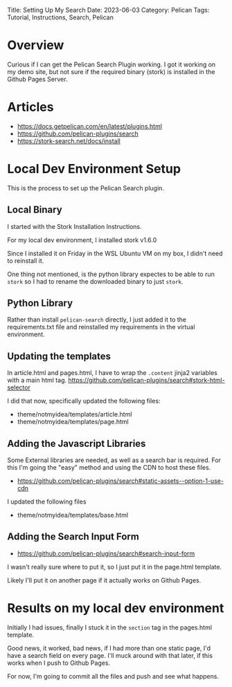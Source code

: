 Title: Setting Up My Search
Date: 2023-06-03
Category: Pelican
Tags: Tutorial, Instructions, Search, Pelican

# Overview
Curious if I can get the Pelican Search Plugin working.  I got it working on my demo site, but not sure if the required binary (stork) is installed in the Github Pages Server.

# Articles
- https://docs.getpelican.com/en/latest/plugins.html
- https://github.com/pelican-plugins/search
- https://stork-search.net/docs/install

# Local Dev Environment Setup
This is the process to set up the Pelican Search plugin.

## Local Binary
I started with the Stork Installation Instructions.

For my local dev environment, I installed stork v1.6.0

Since I installed it on Friday in the WSL Ubuntu VM on my box, I didn't need to reinstall it.

One thing not mentioned, is the python library expectes to be able to run `stork` so I had to rename the downloaded binary to just `stork`.

## Python Library
Rather than install `pelican-search` directly, I just added it to the requirements.txt file and reinstalled my requirements in the virtual environment.

## Updating the templates
In article.html and pages.html, I have to wrap the `.content` jinja2 variables with a main html tag.
https://github.com/pelican-plugins/search#stork-html-selector

I did that now, specifically updated the following files:
- theme/notmyidea/templates/article.html
- theme/notmyidea/templates/page.html

## Adding the Javascript Libraries
Some External libraries are needed, as well as a search bar is required.  For this I'm going the "easy" method and using the CDN to host these files.

- https://github.com/pelican-plugins/search#static-assets--option-1-use-cdn

I updated the following files
- theme/notmyidea/templates/base.html

## Adding the Search Input Form
- https://github.com/pelican-plugins/search#search-input-form

I wasn't really sure where to put it, so I just put it in the page.html template.

Likely I'll put it on another page if it actually works on Github Pages.

# Results on my local dev environment
Initially I had issues, finally I stuck it in the `section` tag in the pages.html template.

Good news, it worked, bad news, if I had more than one static page, I'd have a search field on every page.  I'll muck around with that later, if this works when I push to Github Pages.

For now, I'm going to commit all the files and push and see what happens.




